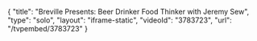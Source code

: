 {
    "title": "Breville Presents: Beer Drinker Food Thinker with Jeremy Sew",
    "type": "solo",
    "layout": "iframe-static",
    "videoId": "3783723",
    "url": "\/tvpembed\/3783723"
}